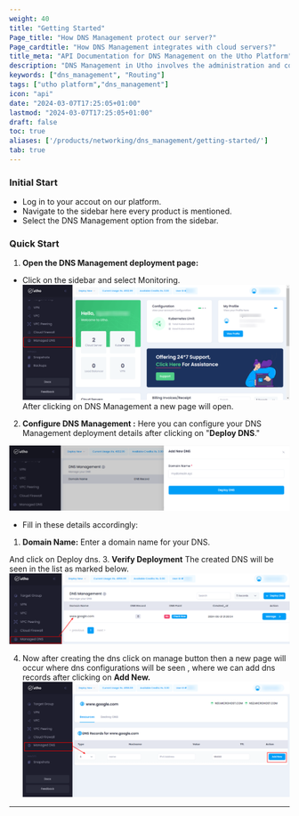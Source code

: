 ```yaml
---
weight: 40
title: "Getting Started"
Page_title: "How DNS Management protect our server?"
Page_cardtitle: "How DNS Management integrates with cloud servers?"
title_meta: "API Documentation for DNS Management on the Utho Platform"
description: "DNS Management in Utho involves the administration and configuration of Domain Name System (DNS) settings for domains and services hosted or managed within the Utho platform. This includes tasks such as registering domain names, configuring DNS records, managing DNS zones, and ensuring reliable domain name resolution."
keywords: ["dns_management", "Routing"]
tags: ["utho platform","dns_management"]
icon: "api"
date: "2024-03-07T17:25:05+01:00"
lastmod: "2024-03-07T17:25:05+01:00"
draft: false
toc: true
aliases: ['/products/networking/dns_management/getting-started/']
tab: true
---
```


### Initial Start

- Log in to your accout on our platform.
- Navigate to the sidebar here every product is mentioned.
- Select the DNS Management  option from the sidebar.

### Quick Start

1. **Open the DNS Management deployment page:**

- Click on the sidebar and select Monitoring.
![Dashboard](./Screenshots/Dashboard.png)
After clicking on DNS Management a new page will open.

2. **Configure DNS Management :**
 Here you can configure your DNS Management deployment details after clicking on "**Deploy DNS**."

 ![DNS_Process](./Screenshots/DNS_Process.png)

- Fill in these details accordingly:
1. **Domain Name:** Enter a domain name for your DNS.

 And click on Deploy dns.
3. **Verify Deployment**
The created DNS will be seen in the list as marked below.
![DNS_Process01](./Screenshots/DNS_Process01.png)


4. Now after creating the dns click on manage button then a new page will occur where dns configurations will be seen , where we can add dns records after clicking on **Add New.** 
![DNS_Process02](./Screenshots/DNS_Process02.png)



---




